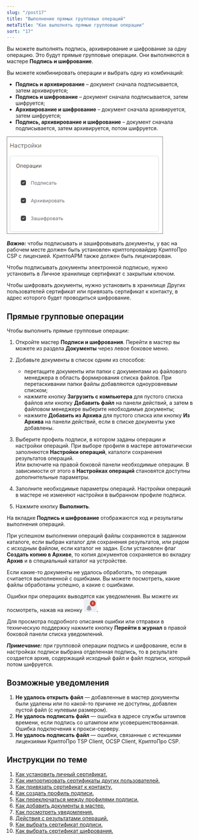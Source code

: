 ```yaml
---
slug: "/post17"
title: "Выполнение прямых групповых операций"
metaTitle: "Как выполнять прямые групповые операции"
sort: "17"
---
```


Вы можете выполнять подпись, архивирование и шифрование за одну операцию. Это будут прямые групповые операции. Они выполняются в мастере **Подпись и шифрование**.    

Вы можете комбинировать операции и выбрать одну из комбинаций:   

- **Подпись и архивирование** – документ сначала подписывается, затем архивируется;  
- **Подпись и шифрование** – документ сначала подписывается, затем шифруется;  
- **Архивирование и шифрование** – документ сначала архивируется, затем шифруется;  
- **Подпись, архивирование и шифрование** – документ сначала подписывается, затем архивируется, потом шифруется. 

![Групповые операции](./images/signature-settings.png "Групповые операции")

***Важно:*** чтобы подписывать и зашифровывать документы, у вас на рабочем месте должен быть установлен криптопровайдер КриптоПро CSP с лицензией. КриптоАРМ также должен быть лицензирован. 

Чтобы подписывать документы электронной подписью, нужно установить в Личное хранилище сертификат с закрытым ключом.   

Чтобы шифровать документы, нужно установить в хранилище Других пользователей сертификат или привязать сертификат к контакту, в адрес которого будет проводиться шифрование.   

## Прямые групповые операции

Чтобы выполнить прямые групповые операции:

1. Откройте мастер **Подписи и шифрования**. Перейти в мастер вы можете из раздела **Документы** через левое боковое меню.   
2. Добавьте документы в список одним из способов:  
    
      - перетащите документы или папки с документами из файлового менеджера в область формирования списка файлов. При перетаскивании папки файлы добавляются одноуровневым списком;  
      - нажмите кнопку **Загрузить с компьютера** для пустого списка файлов или  кнопку **Добавить файл** на панели действий, а затем в файловом менеджере выберите необходимые документы;  
      - нажмите **Добавить из Архива** для пустого списка или кнопку **Из Архива** на панели действий, если в списке документы уже добавлены.

3. Выберите профиль подписи, в котором заданы операции и настройки операций. При выборе профиля в мастере автоматически заполняются **Настройки операций**, каталоги сохранения результатов операций.    
   Или включите на правой боковой панели необходимые операции. В зависимости от этого в **Настройках операций** становятся доступны дополнительные параметры.  
4. Заполните необходимые параметры операций. Настройки операций в мастере не изменяют настройки в выбранном профиле подписи.  
5. Нажмите кнопку **Выполнить**.  

На вкладке **Подпись и шифрование** отображаются ход и результаты выполнения операций.  

При успешном выполнении операций файлы сохраняются в заданном каталоге, если выбран каталог для сохранения результатов, или рядом с исходным файлом, если каталог не задан. Если установлен флаг **Создать копию в Архиве**, то копия документов сохраняется во вкладку **Архив** и в специальный каталог на устройстве.  

Если какие-то документы не удалось обработать, то операция считается выполненной с ошибками. Вы можете посмотреть, какие файлы обработаны успешно, а какие с ошибками.   

Ошибки при операциях выводятся как уведомления. Вы можете их посмотреть, нажав на иконку ![notifications-button.jpg](./images/notifications-button.jpg "События").

Для просмотра подробного описания ошибки или отправки в техническую поддержку нажмите кнопку **Перейти в журнал** в правой боковой панели списка уведомлений.  

***Примечание:*** при групповой операции подпись и шифрование, если в настройках подписи выбрана отделенная подпись, то в результате создается архив, содержащий исходный файл и файл подписи, который потом шифруется.  

## Возможные уведомления  

1. **Не удалось открыть файл** — добавленные в мастер документы были удалены или по какой-то причине не доступны, добавлен пустой файл (с нулевым размером).  
2. **Не удалось подписать файл** — ошибка в адресе службы штампов времени, если подпись со штампом или усовершенствованная. Ошибка подключения к  прокси-серверу.   
3. **Не удалось подписать файл** — ошибки, связанные с истекшими лицензиями КриптоПро TSP Client, OCSP Client, КриптоПро CSP.  

## Инструкции по теме  

1. [Как установить личный сертификат.](../006-certs/01-import-my-cert.md)  
2. [Как импортировать сертификаты других пользователей.](../006-certs/06-import-certs.md)  
3. [Как привязать сертификат к контакту.](../007-contacts/05-link-contact-cert.md)  
4. [Как создать профиль подписи.](./02-sign-profiles.md/#_2)  
5. [Как переключаться между профилями подписи.](./02-sign-profiles.md/#_4)  
6. [Как добавить документы в мастер.](./08-add-docs.md)  
7. [Как посмотреть уведомления.](../008-cryptoarm/01-notifications.md)  
8. [Действия с результатами операций.](./19-operations-result.md)  
9. [Как выбрать сертификат подписи.](./06-select-sign-cert.md)  
10. [Как выбрать сертификат шифрования.](./07-select-cipher-certs.md)  